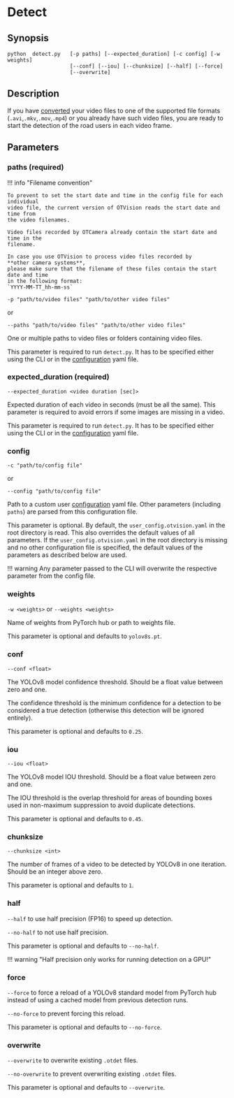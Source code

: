 # Detect

## Synopsis

```text
python  detect.py   [-p paths] [--expected_duration] [-c config] [-w weights]
                    [--conf] [--iou] [--chunksize] [--half] [--force]
                    [--overwrite]
```

## Description

If you have [converted](../usage/convert.md) your video files to one of the supported
file formats (`.avi`,`.mkv`,`.mov`,`.mp4`) or you already have such video files,
you are ready to start the detection of the road users in each video frame.

## Parameters

### paths (required)

!!! info "Filename convention"
  
    To prevent to set the start date and time in the config file for each individual
    video file, the current version of OTVision reads the start date and time from
    the video filenames.

    Video files recorded by OTCamera already contain the start date and time in the
    filename. 

    In case you use OTVision to process video files recorded by
    **other camera systems**,
    please make sure that the filename of these files contain the start date and time
    in the following format:
    `YYYY-MM-TT_hh-mm-ss`

`-p "path/to/video files" "path/to/other video files"`

or

`--paths "path/to/video files" "path/to/other video files"`

One or multiple paths to video files or folders containing video files.

This parameter is required to run `detect.py`.
It has to be specified either using the CLI or in the
[configuration](../advanced_usage/configuration.md) yaml file.

### expected_duration (required)

`--expected_duration <video duration [sec]>`

Expected duration of each video in seconds (must be all the same).
This parameter is required to avoid errors if some images are missing in a video.

This parameter is required to run `detect.py`.
It has to be specified either using the CLI or in the
[configuration](../advanced_usage/configuration.md) yaml file.

### config

`-c "path/to/config file"`

or

`--config "path/to/config file"`

Path to a custom user [configuration](../advanced_usage/configuration.md) yaml file.
Other parameters (including `paths`) are parsed from this configuration file.

This parameter is optional.
By default, the `user_config.otvision.yaml` in the root directory is read.
This also overrides the default values of all parameters.
If the `user_config.otvision.yaml` in the root directory is missing and no other
configuration file is specified, the default values of the parameters as
described below are used.

!!! warning
    Any parameter passed to the CLI will overwrite the respective parameter from
    the config file.

### weights

`-w <weights>`
or
`--weights <weights>`

Name of weights from PyTorch hub or path to weights file.

This parameter is optional and defaults to `yolov8s.pt`.

### conf

`--conf <float>`

The YOLOv8 model confidence threshold.
Should be a float value between zero and one.

The confidence threshold is the minimum confidence for a detection to be considered
a true detection (otherwise this detection will be ignored entirely).

This parameter is optional and defaults to `0.25`.

### iou

`--iou <float>`

The YOLOv8 model IOU threshold.
Should be a float value between zero and one.

The IOU threshold is the overlap threshold for areas of bounding boxes used in
non-maximum suppression to avoid duplicate detections.

This parameter is optional and defaults to `0.45`.

### chunksize

`--chunksize <int>`

The number of frames of a video to be detected by YOLOv8 in one iteration.
Should be an integer above zero.

This parameter is optional and defaults to `1`.

### half

`--half` to use half precision (FP16) to speed up detection.

`--no-half` to not use half precision.

This parameter is optional and defaults to `--no-half`.

!!! warning "Half precision only works for running detection on a GPU!"

### force

`--force` to force a reload of a YOLOv8 standard model from PyTorch hub instead of
using a cached model from previous detection runs.

`--no-force` to prevent forcing this reload.

This parameter is optional and defaults to `--no-force`.

### overwrite

`--overwrite` to overwrite existing `.otdet` files.

`--no-overwrite` to prevent overwriting existing `.otdet` files.

This parameter is optional and defaults to `--overwrite`.
